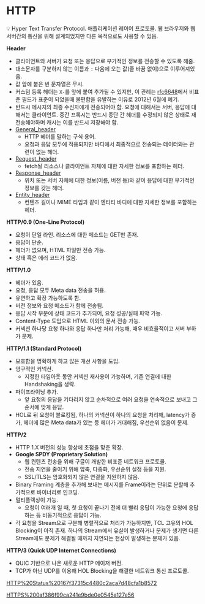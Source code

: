 # HTTP

<aside>
💡 Hyper Text Transfer Protocol.
애플리케이션 레이어 프로토콜.
웹 브라우저와 웹 서버간의 통신을 위해 설계되었지만 다른 목적으로도 사용할 수 있음.

</aside>

**Header**

- 클라이언트와 서버가 요청 또는 응답으로 부가적인 정보를 전송할 수 있도록 해줌.
- 대소문자를 구분하지 않는 이름과 `:` 다음에 오는 값(줄 바꿈 없이)으로 이루어져있음.
- 값 앞에 붙은 빈 문자열은 무시.
- 커스텀 등록 헤더는 `X-`를 앞에 붙여 추가될 수 있지만, 이 관례는 [rfc6648](rfc6648)에서 비표준 필드가 표준이 되었을때 불편함을 유발하는 이유로 2012년 6월에 폐기.
- 반드시 메시지의 최종 수신자에게 전송되어야 함. 요청에 대해서는 서버, 응답에 대해서는 클라이언트. 중간 프록시는 반드시 종단 간 헤더를 수정되지 않은 상태로 재전송해야하며 캐시는 이를 반드시 저장해야 함.
- [General_header](General_header)
    - HTTP 헤더를 말하는 구식 용어.
    - 요청과 응답 모두에 적용되지만 바디에서 최종적으로 전송되는 데이터와는 관련이 없는 헤더.
- [Request_header](Request_header)
    - fetch될 리소스나 클라이언트 자체에 대한 자세한 정보를 포함하는 헤더.
- [Response_header](Response_header)
    - 위치 또는 서버 자체에 대한 정보(이름, 버전 등)와 같이 응답에 대한 부가적인 정보를 갖는 헤더.
- [Entity_header](Entity_header)
    - 컨텐츠 길이나 MIME 타입과 같이 엔티티 바디에 대한 자세한 정보를 포함하는 헤더.

**HTTP/0.9 (One-Line Protocol)**

- 요청이 단일 라인. 리소스에 대한 메소드는 GET만 존재.
- 응답이 단순.
- 헤더가 없으며, HTML 파일만 전송 가능.
- 상태 혹은 에러 코드가 없음.

**HTTP/1.0**

- 헤더가 있음.
- 요청, 응답 모두 Meta data 전송을 허용.
- 유연하고 확장 가능하도록 함.
- 버전 정보와 요청 메소드가 함께 전송됨.
- 응답 시작 부분에 상태 코드가 추가되어, 요청 성공/실패 파악 가능.
- Content-Type 도입으로 HTML 이외의 문서 전송 가능.
- 커넥션 하나당 요청 하나와 응답 하나만 처리 가능해, 매우 비효율적이고 서버 부하가 문제.

**HTTP/1.1 (Standard Protocol)**

- 모호함을 명확하게 하고 많은 개선 사항을 도입.
- 영구적인 커넥션.
    - 지정한 타임아웃 동안 커넥션 재사용이 가능하며, 기존 연결에 대한 Handshaking을 생략.
- 파이프라이닝 추가.
    - 앞 요청의 응답을 기다리지 않고 순차적으로 여러 요청을 연속적으로 보내고 그 순서에 맞게 응답.
- HOL로 뒤 요청이 블로킹됨, 하나의 커넥션이 하나의 요청을 처리해, latency가 증가, 헤더에 많은 Meta data가 있는 등 헤더가 거대해짐, 우선순위 없음이 문제.

**HTTP/2**

- HTTP 1.X 버전의 성능 향상에 초점을 맞춘 확장.
- **Google SPDY (Proprietary Solution)**
    - 웹 컨텐츠 전송을 위해 구글이 개발한 비표준 네트워크 프로토콜.
    - 전송 지연을 줄이기 위해 압축, 다중화, 우선순위 설정 등을 지원.
    - SSL/TLS는 암호화되지 않은 연결을 지원하지 않음.
- Binary Framing 계층을 추가해 보내는 메시지를 Frame이라는 단위로 분할해 추가적으로 바이너리로 인코딩.
- 멀티플렉싱이 가능.
    - 요청이 여러개 일 때, 첫 요청이 끝나기 전에 더 빨리 응답이 가능한 요청에 응답하는 등 비동기적으로 응답이 가능.
- 각 요청을 Stream으로 구분해 병렬적으로 처리가 가능하지만, TCL 고유의 HOL Blocking이 아직 존재. 하나의 Stream에서 유실이 발생하거나 문제가 생기면 다른 Stream에도 문제가 해결될 때까지 지연되는 현상이 발생하는 문제가 있음.

**HTTP/3 (Quick UDP Internet Connections)**

- QUIC 기반으로 나온 새로운 HTTP 메이저 버전.
- TCP가 아닌 UDP를 이용해 HOL Blocking을 해결한 네트워크 통신 프로토콜.

[HTTP%20Status%20167f37315c4480c2aca7d48cfa1b8572](HTTP%20Status%20167f37315c4480c2aca7d48cfa1b8572)

[HTTPS%200af386f99ca241e9bde0e0545a127e56](HTTPS%200af386f99ca241e9bde0e0545a127e56)